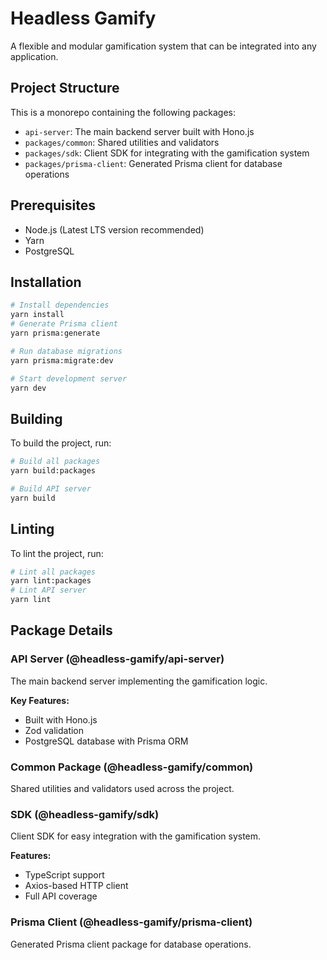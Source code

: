 # Headless Gamify

A flexible and modular gamification system that can be integrated into any application.

## Project Structure

This is a monorepo containing the following packages:

- `api-server`: The main backend server built with Hono.js
- `packages/common`: Shared utilities and validators
- `packages/sdk`: Client SDK for integrating with the gamification system
- `packages/prisma-client`: Generated Prisma client for database operations

## Prerequisites

- Node.js (Latest LTS version recommended)
- Yarn
- PostgreSQL

## Installation

```bash
# Install dependencies
yarn install
# Generate Prisma client
yarn prisma:generate

# Run database migrations
yarn prisma:migrate:dev

# Start development server
yarn dev
```

## Building

To build the project, run:

```bash
# Build all packages
yarn build:packages

# Build API server
yarn build
```

## Linting
To lint the project, run:

```bash
# Lint all packages
yarn lint:packages
# Lint API server
yarn lint
```

## Package Details

### API Server (@headless-gamify/api-server)

The main backend server implementing the gamification logic.

**Key Features:**

- Built with Hono.js
- Zod validation
- PostgreSQL database with Prisma ORM

### Common Package (@headless-gamify/common)

Shared utilities and validators used across the project.

### SDK (@headless-gamify/sdk)

Client SDK for easy integration with the gamification system.

**Features:**

- TypeScript support
- Axios-based HTTP client
- Full API coverage

### Prisma Client (@headless-gamify/prisma-client)

Generated Prisma client package for database operations.